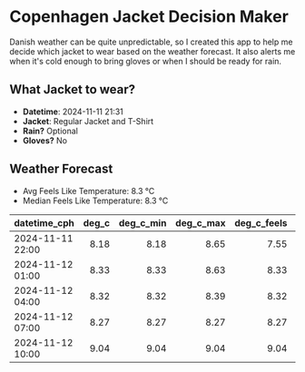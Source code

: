 
# Copenhagen Jacket Decision Maker

Danish weather can be quite unpredictable, so I created this app to help me decide which jacket to wear based on the weather forecast. 
It also alerts me when it's cold enough to bring gloves or when I should be ready for rain.

## What Jacket to wear?

- **Datetime**: 2024-11-11 21:31
- **Jacket**: Regular Jacket and T-Shirt
- **Rain?** Optional
- **Gloves?** No

## Weather Forecast
- Avg Feels Like Temperature: 8.3 °C
- Median Feels Like Temperature: 8.3 °C

| datetime_cph     |   deg_c |   deg_c_min |   deg_c_max |   deg_c_feels | weather   | wind   | rain   |
|:-----------------|--------:|------------:|------------:|--------------:|:----------|:-------|:-------|
| 2024-11-11 22:00 |    8.18 |        8.18 |        8.65 |          7.55 | Clouds    | Low    | None   |
| 2024-11-12 01:00 |    8.33 |        8.33 |        8.63 |          8.33 | Clouds    | Low    | None   |
| 2024-11-12 04:00 |    8.32 |        8.32 |        8.39 |          8.32 | Rain      | Low    | Low    |
| 2024-11-12 07:00 |    8.27 |        8.27 |        8.27 |          8.27 | Clouds    | Low    | None   |
| 2024-11-12 10:00 |    9.04 |        9.04 |        9.04 |          9.04 | Clouds    | Low    | None   |
        
